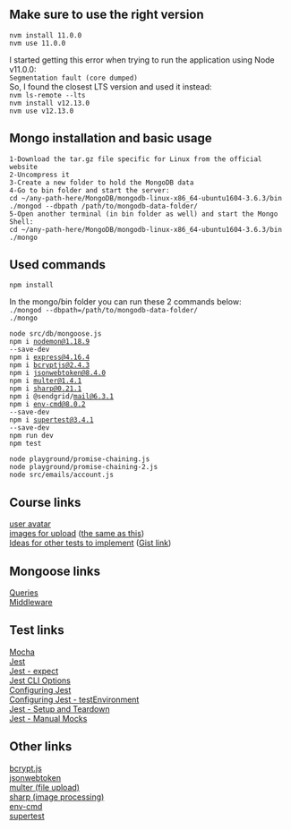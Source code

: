 ## Make sure to use the right version

<code>nvm install 11.0.0</code>  
<code>nvm use 11.0.0</code>  

I started getting this error when trying to run the application using Node v11.0.0:  
<code>Segmentation fault (core dumped)</code>  
So, I found the closest LTS version and used it instead:  
<code>nvm ls-remote --lts</code>  
<code>nvm install v12.13.0</code>  
<code>nvm use v12.13.0</code>  

## Mongo installation and basic usage

```
1-Download the tar.gz file specific for Linux from the official website
2-Uncompress it
3-Create a new folder to hold the MongoDB data
4-Go to bin folder and start the server:
cd ~/any-path-here/MongoDB/mongodb-linux-x86_64-ubuntu1604-3.6.3/bin
./mongod --dbpath /path/to/mongodb-data-folder/
5-Open another terminal (in bin folder as well) and start the Mongo Shell:
cd ~/any-path-here/MongoDB/mongodb-linux-x86_64-ubuntu1604-3.6.3/bin
./mongo
```

## Used commands

<code>npm install</code>  

In the mongo/bin folder you can run these 2 commands below:  
<code>./mongod --dbpath=/path/to/mongodb-data-folder/</code>  
<code>./mongo</code>  

<code>node src/db/mongoose.js</code>  
<code>npm i nodemon@1.18.9 --save-dev</code>  
<code>npm i express@4.16.4</code>  
<code>npm i bcryptjs@2.4.3</code>  
<code>npm i jsonwebtoken@8.4.0</code>  
<code>npm i multer@1.4.1</code>  
<code>npm i sharp@0.21.1</code>  
<code>npm i @sendgrid/mail@6.3.1</code>  
<code>npm i env-cmd@8.0.2 --save-dev</code>  
<code>npm i supertest@3.4.1 --save-dev</code>  
<code>npm run dev</code>  
<code>npm test</code>  

<code>node playground/promise-chaining.js</code>  
<code>node playground/promise-chaining-2.js</code>  
<code>node src/emails/account.js</code>  

## Course links

[user avatar](http://localhost:3000/users/65a6baccff68b4d83dd7ec79/avatar)  
[images for upload](https://links.mead.io/files) ([the same as this](https://files.mead.io/5c64e8f75ffe))    
[Ideas for other tests to implement](http://links.mead.io/extratests) ([Gist link](https://gist.github.com/andrewjmead/988d5965c609a641202600b073e54266))  

## Mongoose links

[Queries](https://mongoosejs.com/docs/queries.html)  
[Middleware](https://mongoosejs.com/docs/middleware.html)  

## Test links

[Mocha](https://mochajs.org/)  
[Jest](https://jestjs.io/)  
[Jest - expect](https://jestjs.io/docs/expect)  
[Jest CLI Options](https://jestjs.io/docs/cli)  
[Configuring Jest](https://jestjs.io/docs/configuration)  
[Configuring Jest - testEnvironment](https://jestjs.io/docs/configuration#testenvironment-string)  
[Jest - Setup and Teardown](https://jestjs.io/docs/setup-teardown)  
[Jest - Manual Mocks](https://jestjs.io/docs/manual-mocks)  

## Other links

[bcrypt.js](https://www.npmjs.com/package/bcryptjs)  
[jsonwebtoken](https://www.npmjs.com/package/jsonwebtoken)  
[multer (file upload)](https://www.npmjs.com/package/multer)  
[sharp (image processing)](https://www.npmjs.com/package/sharp)  
[env-cmd](https://www.npmjs.com/package/env-cmd)  
[supertest](https://www.npmjs.com/package/supertest)  